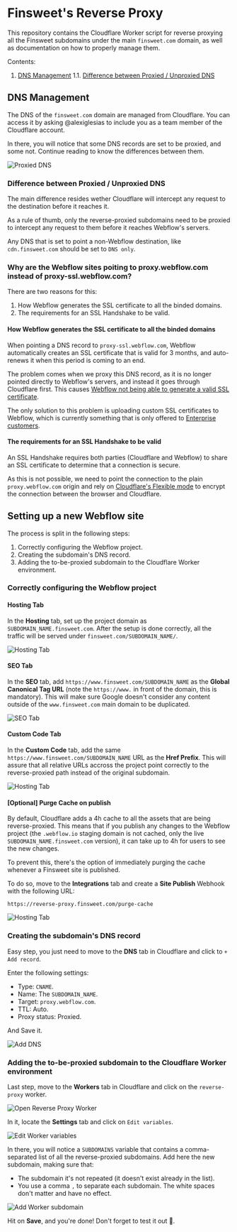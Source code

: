 # Finsweet's Reverse Proxy

This repository contains the Cloudflare Worker script for reverse proxying all the Finsweet subdomains under the main `finsweet.com` domain, as well as documentation on how to properly manage them.

Contents:

1. [DNS Management](#dns-management)
   1.1. [Difference between Proxied / Unproxied DNS](#difference-between-proxied--unproxied-dns)

## DNS Management

The DNS of the `finsweet.com` domain are managed from Cloudflare. You can access it by asking @alexiglesias to include you as a team member of the Cloudflare account.

In there, you will notice that some DNS records are set to be proxied, and some not. Continue reading to know the differences between them.

![Proxied DNS](./images/proxied-dns-list.png)

### Difference between Proxied / Unproxied DNS

The main difference resides wether Cloudflare will intercept any request to the destination before it reaches it.

As a rule of thumb, only the reverse-proxied subdomains need to be proxied to intercept any request to them before it reaches Webflow's servers.

Any DNS that is set to point a non-Webflow destination, like `cdn.finsweet.com` should be set to `DNS only`.

### Why are the Webflow sites poiting to proxy.webflow.com instead of proxy-ssl.webflow.com?

There are two reasons for this:

1.  How Webflow generates the SSL certificate to all the binded domains.
2.  The requirements for an SSL Handshake to be valid.

#### How Webflow generates the SSL certificate to all the binded domains

When pointing a DNS record to `proxy-ssl.webflow.com`, Webflow automatically creates an SSL certificate that is valid for 3 months, and auto-renews it when this period is coming to an end.

The problem comes when we proxy this DNS record, as it is no longer pointed directly to Webflow's servers, and instead it goes through Cloudflare first. This causes [Webflow not being able to generate a valid SSL certificate](https://forum.webflow.com/t/error-525-ssl-handshake-failed/73756/2).

The only solution to this problem is uploading custom SSL certificates to Webflow, which is currently something that is only offered to [Enterprise customers](https://university.webflow.com/lesson/ssl-hosting#upload-a-custom-ssl-certificate).

#### The requirements for an SSL Handshake to be valid

An SSL Handshake requires both parties (Cloudflare and Webflow) to share an SSL certificate to determine that a connection is secure.

As this is not possible, we need to point the connection to the plain `proxy.webflow.com` origin and rely on [Cloudflare's Flexible mode](https://support.cloudflare.com/hc/en-us/articles/200170416-End-to-end-HTTPS-with-Cloudflare-Part-3-SSL-options#h_4e0d1a7c-eb71-4204-9e22-9d3ef9ef7fef) to encrypt the connection between the browser and Cloudflare.

## Setting up a new Webflow site

The process is split in the following steps:

1. Correctly configuring the Webflow project.
2. Creating the subdomain's DNS record.
3. Adding the to-be-proxied subdomain to the Cloudflare Worker environment.

### Correctly configuring the Webflow project

#### Hosting Tab

In the **Hosting** tab, set up the project domain as `SUBDOMAIN_NAME.finsweet.com`. After the setup is done correctly, all the traffic will be served under `finsweet.com/SUBDOMAIN_NAME/`.

![Hosting Tab](./images/hosting-tab.PNG)

#### SEO Tab

In the **SEO** tab, add `https://www.finsweet.com/SUBDOMAIN_NAME` as the **Global Canonical Tag URL** (note the `https://www.` in front of the domain, this is mandatory).
This will make sure Google doesn't consider any content outside of the `www.finsweet.com` main domain to be duplicated.

![SEO Tab](./images/canonical-tag.PNG)

#### Custom Code Tab

In the **Custom Code** tab, add the same `https://www.finsweet.com/SUBDOMAIN_NAME` URL as the **Href Prefix**.
This will assure that all relative URLs accross the project point correctly to the reverse-proxied path instead of the original subdomain.

![Hosting Tab](./images/custom-code-tab.PNG)

#### [Optional] Purge Cache on publish

By default, Cloudflare adds a 4h cache to all the assets that are being reverse-proxied. This means that if you publish any changes to the Webflow project (the `.webflow.io` staging domain is not cached, only the live `SUBDOMAIN_NAME.finsweet.com` version), it can take up to 4h for users to see the new changes.

To prevent this, there's the option of immediately purging the cache whenever a Finsweet site is published.

To do so, move to the **Integrations** tab and create a **Site Publish** Webhook with the following URL:

```
https://reverse-proxy.finsweet.com/purge-cache
```

![Hosting Tab](./images/site-publish-webhook.PNG)

### Creating the subdomain's DNS record

Easy step, you just need to move to the **DNS** tab in Cloudflare and click to `+ Add record`.

Enter the following settings:

- Type: `CNAME`.
- Name: The `SUBDOMAIN_NAME`.
- Target: `proxy.webflow.com`.
- TTL: Auto.
- Proxy status: Proxied.

And Save it.

![Add DNS](./images/add-dns.png)

### Adding the to-be-proxied subdomain to the Cloudflare Worker environment

Last step, move to the **Workers** tab in Cloudflare and click on the `reverse-proxy` worker.

![Open Reverse Proxy Worker](./images/open-worker.png)

In it, locate the **Settings** tab and click on `Edit variables`.

![Edit Worker variables](./images/edit-worker-variables.png)

In there, you will notice a `SUBDOMAINS` variable that contains a comma-separated list of all the reverse-proxied subdomains. Add here the new subdomain, making sure that:

- The subdomain it's not repeated (it doesn't exist already in the list).
- You use a comma `,` to separate each subdomain. The white spaces don't matter and have no effect.

![Add Worker subdomain](./images/add-subdomain-worker.png)

Hit on **Save**, and you're done! Don't forget to test it out 💪.
